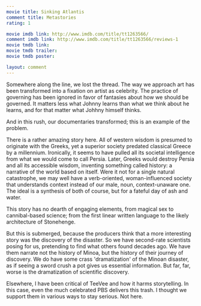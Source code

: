 ```yaml
---
movie title: Sinking Atlantis
comment title: Metastories
rating: 1

movie imdb link: http://www.imdb.com/title/tt1263566/
comment imdb link: http://www.imdb.com/title/tt1263566/reviews-1
movie tmdb link: 
movie tmdb trailer: 
movie tmdb poster: 

layout: comment
---
```


Somewhere along the line, we lost the thread. The way we approach art has been transformed into a fixation on artist as celebrity. The practice of governing has been ignored in favor of fantasies about how we should be governed. It matters less what Johnny learns than what we think about he learns, and for that matter what Johhny himself thinks.

And in this rush, our documentaries transformed; this is an example of the problem. 

There is a rather amazing story here. All of western wisdom is presumed to originate with the Greeks, yet a superior society predated classical Greece by a millennium. Ironically, it seems to have pulled all its societal intelligence from what we would come to call Persia. Later, Greeks would destroy Persia and all its accessible wisdom, inventing something called history: a narrative of the world based on itself. Were it not for a single natural catastrophe, we may well have a verb-oriented, woman-influenced society that understands context instead of our male, noun, context-unaware one. The ideal is a synthesis of both of course, but for a fateful day of ash and water. 

This story has no dearth of engaging elements, from magical sex to cannibal-based science; from the first linear written language to the likely architecture of Stonehenge.

But this is submerged, because the producers think that a more interesting story was the discovery of the disaster. So we have second-rate scientists posing for us, pretending to find what others found decades ago. We have them narrate not the history of Minoa, but the history of their journey of discovery. We do have some crass 'dramatization' of the Minoan disaster, as if seeing a sword crush a pot gives us essential information. But far, far, worse is the dramatization of scientific discovery.

Elsewhere, I have been critical of TeeVee and how it harms storytelling. In this case, even the much celebrated PBS delivers this trash. I thought we support them in various ways to stay serious. Not here.